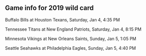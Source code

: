 ## Game info for 2019 wild card
Buffalo Bills at Houston Texans, Saturday, Jan 4, 4:35 PM



Tennessee Titans at New England Patriots, Saturday, Jan 4, 8:15 PM



Minnesota Vikings at New Orleans Saints, Sunday, Jan 5, 1:05 PM



Seattle Seahawks at Philadelphia Eagles, Sunday, Jan 5, 4:40 PM


